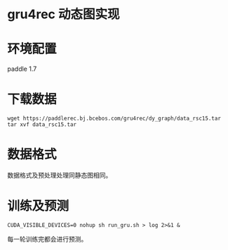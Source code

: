 # gru4rec 动态图实现

# 环境配置
paddle 1.7



# 下载数据
```
wget https://paddlerec.bj.bcebos.com/gru4rec/dy_graph/data_rsc15.tar
tar xvf data_rsc15.tar
```

# 数据格式
数据格式及预处理处理同静态图相同。

# 训练及预测

```
CUDA_VISIBLE_DEVICES=0 nohup sh run_gru.sh > log 2>&1 &
```

每一轮训练完都会进行预测。
